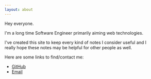 ```yaml
---
layout: about
---
```


Hey everyone.

I'm a long time Software Engineer primarily aiming web technologies.


I've created this site to keep every kind of notes I consider useful
and I really hope these notes may be helpful for other people as well.


Here are some links to find/contact me:

- <a target="_blank" href="https://github.com/KryDos">GitHub</a>
- <a target="_blank" href="mailto:furyinbox@gmail.com">Email</a>
